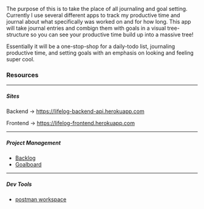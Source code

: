 The purpose of this is to take the place of all journaling and goal setting. Currently I use several different apps to track my productive time and journal about what specifically was worked on and for how long. This app will take journal entries and combign them with goals in a visual tree-structure so you can see your productive time build up into a massive tree!

Essentially it will be a one-stop-shop for a daily-todo list, journaling productive time, and setting goals with an emphasis on looking and feeling super cool.

### Resources

----

##### Sites
Backend -> https://lifelog-backend-api.herokuapp.com

Frontend -> https://lifelog-frontend.herokuapp.com

----

##### Project Management
- [Backlog](https://trello.com/b/5hr86vo6/lifelog-backlog)
- [Goalboard](https://trello.com/b/82O5xSIu/lifelog-goalboard)

----

##### Dev Tools

- [postman workspace](https://go.postman.co/workspace/My-Workspace~2752171f-20fe-48d1-8273-fe338eb855ac/collection/10305800-8577b746-1f7e-4579-b919-0f045b619742?action=share&creator=10305800)

